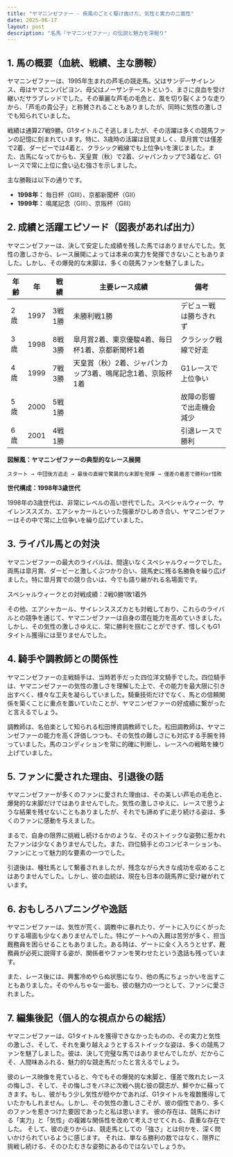 ```yaml
---
title: "ヤマニンゼファー - 疾風のごとく駆け抜けた、気性と実力の二面性"
date: 2025-06-17
layout: post
description: "名馬『ヤマニンゼファー』の伝説と魅力を深堀り"
---
```


## 1. 馬の概要（血統、戦績、主な勝鞍）

ヤマニンゼファーは、1995年生まれの芦毛の競走馬。父はサンデーサイレンス、母はヤマニンパピヨン、母父はノーザンテーストという、まさに良血を受け継いだサラブレッドでした。その華麗な芦毛の毛色と、風を切り裂くような走りから、「芦毛の貴公子」と称賛されることもありましたが、同時に気性の激しさでも知られていました。

戦績は通算27戦9勝。G1タイトルこそ逃しましたが、その活躍は多くの競馬ファンの記憶に刻まれています。特に、3歳時の活躍は目覚ましく、皐月賞では僅差で2着、ダービーでは4着と、クラシック戦線でも上位争いを演じました。また、古馬になってからも、天皇賞（秋）で2着、ジャパンカップで3着など、G1レースで常に上位に食い込む強さを示しました。

主な勝鞍は以下の通りです。

* **1998年：**  毎日杯（GIII）、京都新聞杯（GII）
* **1999年：**  鳴尾記念（GIII）、京阪杯（GIII）


## 2. 成績と活躍エピソード（図表があれば出力）

ヤマニンゼファーは、決して安定した成績を残した馬ではありませんでした。気性の激しさから、レース展開によっては本来の実力を発揮できないこともありました。しかし、その爆発的な末脚は、多くの競馬ファンを魅了しました。

| 年齢 | 年 | 戦績 | 主要レース成績 | 備考 |
|---|---|---|---|---|
| 2歳 | 1997 | 3戦1勝 |  未勝利戦1勝 |  デビュー戦は勝ちきれず |
| 3歳 | 1998 | 8戦3勝 | 皐月賞2着、東京優駿4着、毎日杯1着、京都新聞杯1着 | クラシック戦線で好走 |
| 4歳 | 1999 | 7戦3勝 | 天皇賞（秋）2着、ジャパンカップ3着、鳴尾記念1着、京阪杯1着 | G1レースで上位争い |
| 5歳 | 2000 | 5戦1勝 |  |  故障の影響で出走機会減少 |
| 6歳 | 2001 | 4戦1勝 |  |  引退レースで勝利 |


**図解風：ヤマニンゼファーの典型的なレース展開**

```
スタート → 中団後方追走 → 最後の直線で驚異的な末脚を発揮 → 僅差の着差で勝利or惜敗
```

**世代構成：1998年3歳世代**

1998年の3歳世代は、非常にレベルの高い世代でした。スペシャルウィーク、サイレンススズカ、エアシャカールといった強豪がひしめき合い、ヤマニンゼファーはその中で常に上位争いを繰り広げていました。


## 3. ライバル馬との対決

ヤマニンゼファーの最大のライバルは、間違いなくスペシャルウィークでした。両馬は皐月賞、ダービーと激しくぶつかり合い、競馬史に残る名勝負を繰り広げました。特に皐月賞での競り合いは、今でも語り継がれる名場面です。

スペシャルウィークとの対戦成績：2戦0勝1敗1着外

その他、エアシャカール、サイレンススズカとも対戦しており、これらのライバルとの競争を通じて、ヤマニンゼファーは自身の潜在能力を高めていきました。しかし、その気性の激しさゆえに、常に勝利を掴むことができず、惜しくもG1タイトル獲得には至りませんでした。


## 4. 騎手や調教師との関係性

ヤマニンゼファーの主戦騎手は、当時若手だった四位洋文騎手でした。四位騎手は、ヤマニンゼファーの気性の激しさを理解した上で、その能力を最大限に引き出すべく、様々な工夫を凝らしていました。騎乗技術だけでなく、馬との信頼関係を築くことに重点を置いていたことが、ヤマニンゼファーの好成績に繋がったと言えるでしょう。

調教師は、名伯楽として知られる松田博資調教師でした。松田調教師は、ヤマニンゼファーの能力を高く評価しつつも、その気性の難しさにも対応する手腕を持っていました。馬のコンディションを常に的確に判断し、レースへの戦略を練り上げていました。


## 5. ファンに愛された理由、引退後の話

ヤマニンゼファーが多くのファンに愛された理由は、その美しい芦毛の毛色と、爆発的な末脚だけではありませんでした。気性の激しさゆえに、レースで思うような結果を残せないこともありましたが、それでも諦めずに走り続ける姿は、多くのファンに感動を与えました。

まるで、自身の限界に挑戦し続けるかのような、そのストイックな姿勢に惹かれたファンは少なくありませんでした。また、四位騎手とのコンビネーションも、ファンにとって魅力的な要素の一つでした。

引退後は、種牡馬として繋養されましたが、残念ながら大きな成功を収めることはありませんでした。しかし、彼の血統は、現在も日本の競馬界に受け継がれています。


## 6. おもしろハプニングや逸話

ヤマニンゼファーは、気性が荒く、調教中に暴れたり、ゲートに入りにくがったりする場面も少なくありませんでした。特にゲートへの入厩は苦労が多く、担当厩務員を困らせることもありました。ある時は、ゲートに全く入ろうとせず、厩務員が必死に説得する姿が、関係者やファンを笑わせたという逸話も残っています。

また、レース後には、興奮冷めやらぬ状態になり、他の馬にちょっかいを出すこともありました。そのやんちゃな一面も、彼の魅力の一つとして、ファンに愛されました。


## 7. 編集後記（個人的な視点からの総括）

ヤマニンゼファーは、G1タイトルを獲得できなかったものの、その実力と気性の激しさ、そして、それを乗り越えようとするストイックな姿は、多くの競馬ファンを魅了しました。彼は、決して完璧な馬ではありませんでしたが、だからこそ、人間味あふれる、魅力的な競走馬だったと言えるでしょう。

彼のレース映像を見ていると、今でもその爆発的な末脚と、僅差で敗れたレースの悔しさ、そして、その悔しさをバネに次戦へ挑む彼の闘志が、鮮やかに蘇ってきます。もし、彼がもう少し気性が穏やかであれば、G1タイトルを複数獲得していたかもしれません。しかし、その気性の激しさこそが、彼の個性であり、多くのファンを惹きつけた要因であったと私は思います。  彼の存在は、競馬における「実力」と「気性」の複雑な関係性を改めて考えさせてくれる、貴重な存在でした。  そして、彼の走りからは、競走馬としての「強さ」とは何かを、深く問いかけられているように感じます。  それは、単なる勝利の数ではなく、限界に挑戦し続ける、そのひたむきな姿勢にあるのではないでしょうか。
